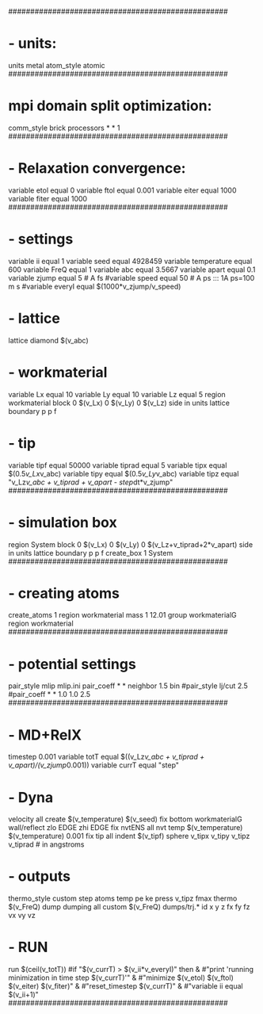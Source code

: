 ##################################################
# - units: 
units metal
atom_style atomic
##################################################
# mpi domain split optimization: 
comm_style brick
processors * * 1
##################################################
# - Relaxation convergence: 
variable etol equal 0
variable ftol equal 0.001
variable eiter equal 1000
variable fiter equal 1000
##################################################
# - settings  
variable ii equal 1
variable seed equal 4928459
variable temperature equal 600
variable FreQ equal 1
variable abc equal 3.5667 
variable apart equal 0.1
variable zjump equal 5 # A fs 
#variable speed equal 50 # A ps ::: 	1A ps=100 m s
#variable everyI equal $(1000*v_zjump/v_speed) 
# - lattice 
lattice diamond $(v_abc)
# - workmaterial 
variable Lx equal 10
variable Ly equal 10
variable Lz equal 5
region workmaterial block 0 $(v_Lx) 0 $(v_Ly) 0 $(v_Lz) side in units lattice
boundary p p f
# - tip 
variable tipf equal 50000
variable tiprad equal 5
variable tipx equal $(0.5*v_Lx*v_abc)
variable tipy equal $(0.5*v_Ly*v_abc)
variable tipz equal "v_Lz*v_abc + v_tiprad + v_apart - step*dt*v_zjump" 
##################################################
# - simulation box
region System block 0 $(v_Lx) 0 $(v_Ly) 0 $(v_Lz+v_tiprad+2*v_apart) side in units lattice
boundary p p f
create_box 1 System
##################################################
# - creating atoms
create_atoms 1 region workmaterial 
mass 1 12.01 
group workmaterialG region workmaterial
##################################################
# - potential settings
pair_style mlip mlip.ini
pair_coeff * *
neighbor 1.5 bin
#pair_style lj/cut 2.5
#pair_coeff * * 1.0 1.0 2.5
##################################################
# - MD+RelX
timestep 0.001
variable totT equal $((v_Lz*v_abc + v_tiprad + v_apart)/(v_zjump*0.001))
variable currT equal "step"
# - Dyna
velocity all create $(v_temperature) $(v_seed)
fix bottom workmaterialG wall/reflect zlo EDGE zhi EDGE
fix nvtENS all nvt temp $(v_temperature) $(v_temperature) 0.001
fix tip all indent $(v_tipf) sphere v_tipx v_tipy v_tipz v_tiprad      # in angstroms
# - outputs
thermo_style custom step atoms temp pe ke press v_tipz fmax
thermo $(v_FreQ)
dump dumping all custom $(v_FreQ) dumps/trj.* id x y z fx fy fz vx vy vz
# - RUN 
run $(ceil(v_totT))
#if "$(v_currT) > $(v_ii*v_everyI)" then &
#"print 'running minimization in time step $(v_currT)'" &
#"minimize $(v_etol) $(v_ftol) $(v_eiter) $(v_fiter)" &
#"reset_timestep $(v_currT)" &
#"variable ii equal $(v_ii+1)"
##################################################